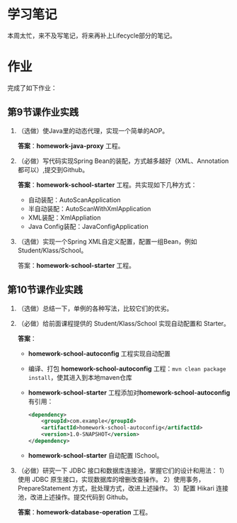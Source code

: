 # 学习笔记

本周太忙，来不及写笔记，将来再补上Lifecycle部分的笔记。



# 作业

完成了如下作业：

## 第9节课作业实践

1. （选做）使Java里的动态代理，实现一个简单的AOP。

    **答案**：**homework-java-proxy** 工程。

2. （必做）写代码实现Spring Bean的装配，方式越多越好（XML、Annotation都可以）,提交到Github。

    **答案**：**homework-school-starter**  工程。共实现如下几种方式：

    - 自动装配：AutoScanApplication
    - 半自动装配：AutoScanWithXmlApplication
    - XML装配：XmlAppliation
    - Java Config装配：JavaConfigApplication

    

3. （选做）实现一个Spring XML自定义配置，配置一组Bean，例如Student/Klass/School。

    答案：**homework-school-starter**  工程。



## 第10节课作业实践

1. （选做）总结一下，单例的各种写法，比较它们的优劣。

2. （必做）给前面课程提供的 Student/Klass/School 实现自动配置和 Starter。

    **答案**：

    - **homework-school-autoconfig** 工程实现自动配置

    - 编译、打包 **homework-school-autoconfig** 工程：`mvn clean package install`，使其进入到本地maven仓库

    - **homework-school-starter** 工程添加对**homework-school-autoconfig**有引用：

        ```xml
        <dependency>
            <groupId>com.example</groupId>
            <artifactId>homework-school-autoconfig</artifactId>
            <version>1.0-SNAPSHOT</version>
        </dependency>
        ```

    - **homework-school-starter** 自动配置 ISchool。

3. （必做）研究一下 JDBC 接口和数据库连接池，掌握它们的设计和用法：
    1）使用 JDBC 原生接口，实现数据库的增删改查操作。
    2）使用事务，PrepareStatement 方式，批处理方式，改进上述操作。
    3）配置 Hikari 连接池，改进上述操作。提交代码到 Github。

    **答案**：**homework-database-operation** 工程。